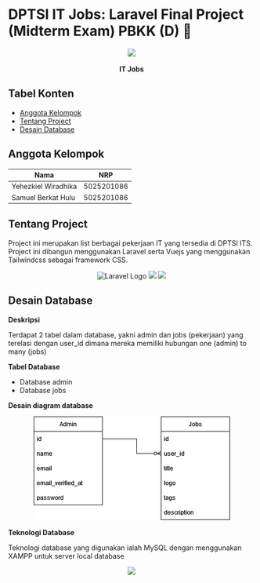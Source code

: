 # **DPTSI IT Jobs**: Laravel Final Project (Midterm Exam) PBKK (D) 🚀

<p align="center"><img width="200" src="https://pbs.twimg.com/profile_images/1270957944423641089/zmYeKWnK_400x400.jpg" /></p>
<p align="center"><strong>IT Jobs</strong></p>

## Tabel Konten

- [Anggota Kelompok](#anggota-kelompok)
- [Tentang Project](#tentang-project)
- [Desain Database](#desain-database)

## Anggota Kelompok

<table>
    <thead>
        <tr>
            <th>Nama</th>
            <th>NRP</th> 
        </tr>
    </thead>
    <tbody>
        <tr>
            <td>Yehezkiel Wiradhika</td>
            <td>5025201086</td>
        </tr>
        <tr>
            <td>Samuel Berkat Hulu</td>
            <td>5025201086</td>
        </tr>
    </tbody>
</table>

## Tentang Project

Project ini merupakan list berbagai pekerjaan IT yang tersedia di DPTSI ITS. Project ini dibangun menggunakan Laravel serta Vuejs yang menggunakan Tailwindcss sebagai framework CSS.

<p align="center"><img src="https://raw.githubusercontent.com/laravel/art/master/logo-lockup/5%20SVG/2%20CMYK/1%20Full%20Color/laravel-logolockup-cmyk-red.svg" height="100" alt="Laravel Logo"> <img src="https://vuejs.org/images/logo.png" height="100" /> <img src="https://encrypted-tbn0.gstatic.com/images?q=tbn:ANd9GcQNhoXisDruJMDAq3Ltd-wuaMW2lGxck9wAKw&s" height="100" /></p>

## Desain Database

**Deskripsi**

Terdapat 2 tabel dalam database, yakni admin dan jobs (pekerjaan) yang terelasi dengan user_id dimana mereka memiliki hubungan one (admin) to many (jobs)

**Tabel Database**

- Database admin
- Database jobs

**Desain diagram database**

<p align="center"><img src="assets/db-diagram.png" /><p>

**Teknologi Database**

Teknologi database yang digunakan ialah MySQL dengan menggunakan XAMPP untuk server local database

<p align="center"><img src="https://upload.wikimedia.org/wikipedia/id/a/a9/MySQL.png" height="150" /></p>
